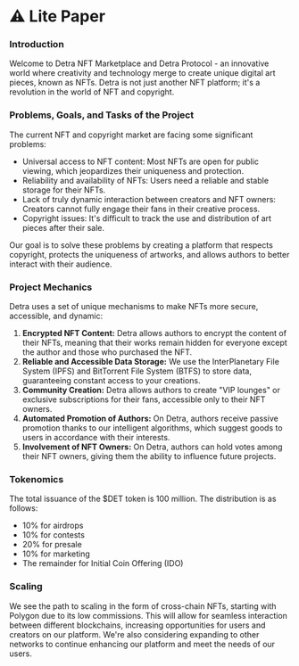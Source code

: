 # ⚠ Lite Paper

### Introduction

Welcome to Detra NFT Marketplace and Detra Protocol - an innovative world where creativity and technology merge to create unique digital art pieces, known as NFTs. Detra is not just another NFT platform; it's a revolution in the world of NFT and copyright.

### Problems, Goals, and Tasks of the Project

The current NFT and copyright market are facing some significant problems:

* Universal access to NFT content: Most NFTs are open for public viewing, which jeopardizes their uniqueness and protection.
* Reliability and availability of NFTs: Users need a reliable and stable storage for their NFTs.
* Lack of truly dynamic interaction between creators and NFT owners: Creators cannot fully engage their fans in their creative process.
* Copyright issues: It's difficult to track the use and distribution of art pieces after their sale.

Our goal is to solve these problems by creating a platform that respects copyright, protects the uniqueness of artworks, and allows authors to better interact with their audience.

### Project Mechanics

Detra uses a set of unique mechanisms to make NFTs more secure, accessible, and dynamic:

1. **Encrypted NFT Content:** Detra allows authors to encrypt the content of their NFTs, meaning that their works remain hidden for everyone except the author and those who purchased the NFT.
2. **Reliable and Accessible Data Storage:** We use the InterPlanetary File System (IPFS) and BitTorrent File System (BTFS) to store data, guaranteeing constant access to your creations.
3. **Community Creation:** Detra allows authors to create "VIP lounges" or exclusive subscriptions for their fans, accessible only to their NFT owners.
4. **Automated Promotion of Authors:** On Detra, authors receive passive promotion thanks to our intelligent algorithms, which suggest goods to users in accordance with their interests.
5. **Involvement of NFT Owners:** On Detra, authors can hold votes among their NFT owners, giving them the ability to influence future projects.

### Tokenomics

The total issuance of the $DET token is 100 million. The distribution is as follows:

* 10% for airdrops
* 10% for contests
* 20% for presale
* 10% for marketing
* The remainder for Initial Coin Offering (IDO)

### Scaling

We see the path to scaling in the form of cross-chain NFTs, starting with Polygon due to its low commissions. This will allow for seamless interaction between different blockchains, increasing opportunities for users and creators on our platform. We're also considering expanding to other networks to continue enhancing our platform and meet the needs of our users.
